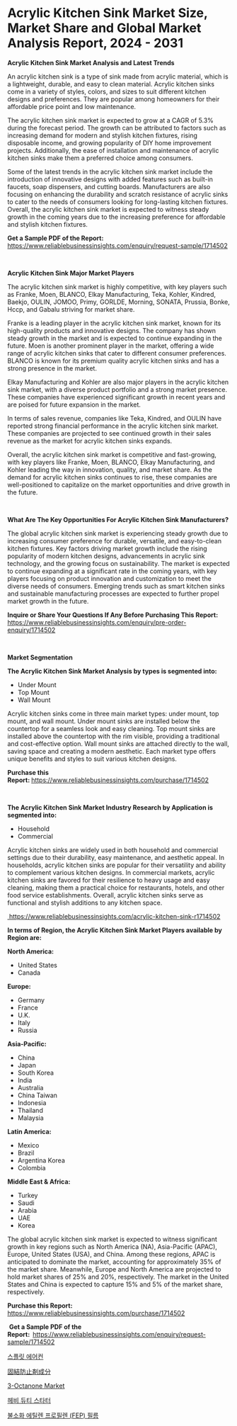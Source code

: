 <p><h1>Acrylic Kitchen Sink Market Size, Market Share and Global Market Analysis Report, 2024 - 2031</h1></p><p><strong>Acrylic Kitchen Sink Market Analysis and Latest Trends</strong></p>
<p><p>An acrylic kitchen sink is a type of sink made from acrylic material, which is a lightweight, durable, and easy to clean material. Acrylic kitchen sinks come in a variety of styles, colors, and sizes to suit different kitchen designs and preferences. They are popular among homeowners for their affordable price point and low maintenance.</p><p>The acrylic kitchen sink market is expected to grow at a CAGR of 5.3% during the forecast period. The growth can be attributed to factors such as increasing demand for modern and stylish kitchen fixtures, rising disposable income, and growing popularity of DIY home improvement projects. Additionally, the ease of installation and maintenance of acrylic kitchen sinks make them a preferred choice among consumers.</p><p>Some of the latest trends in the acrylic kitchen sink market include the introduction of innovative designs with added features such as built-in faucets, soap dispensers, and cutting boards. Manufacturers are also focusing on enhancing the durability and scratch resistance of acrylic sinks to cater to the needs of consumers looking for long-lasting kitchen fixtures. Overall, the acrylic kitchen sink market is expected to witness steady growth in the coming years due to the increasing preference for affordable and stylish kitchen fixtures.</p></p>
<p><strong>Get a Sample PDF of the Report:&nbsp;</strong> <a href="https://www.reliablebusinessinsights.com/enquiry/request-sample/1714502">https://www.reliablebusinessinsights.com/enquiry/request-sample/1714502</a></p>
<p>&nbsp;</p>
<p><strong>Acrylic Kitchen Sink Major Market Players</strong></p>
<p><p>The acrylic kitchen sink market is highly competitive, with key players such as Franke, Moen, BLANCO, Elkay Manufacturing, Teka, Kohler, Kindred, Baekjo, OULIN, JOMOO, Primy, GORLDE, Morning, SONATA, Prussia, Bonke, Hccp, and Gabalu striving for market share.</p><p>Franke is a leading player in the acrylic kitchen sink market, known for its high-quality products and innovative designs. The company has shown steady growth in the market and is expected to continue expanding in the future. Moen is another prominent player in the market, offering a wide range of acrylic kitchen sinks that cater to different consumer preferences. BLANCO is known for its premium quality acrylic kitchen sinks and has a strong presence in the market.</p><p>Elkay Manufacturing and Kohler are also major players in the acrylic kitchen sink market, with a diverse product portfolio and a strong market presence. These companies have experienced significant growth in recent years and are poised for future expansion in the market.</p><p>In terms of sales revenue, companies like Teka, Kindred, and OULIN have reported strong financial performance in the acrylic kitchen sink market. These companies are projected to see continued growth in their sales revenue as the market for acrylic kitchen sinks expands.</p><p>Overall, the acrylic kitchen sink market is competitive and fast-growing, with key players like Franke, Moen, BLANCO, Elkay Manufacturing, and Kohler leading the way in innovation, quality, and market share. As the demand for acrylic kitchen sinks continues to rise, these companies are well-positioned to capitalize on the market opportunities and drive growth in the future.</p></p>
<p>&nbsp;</p>
<p><strong>What Are The Key Opportunities For Acrylic Kitchen Sink Manufacturers?</strong></p>
<p><p>The global acrylic kitchen sink market is experiencing steady growth due to increasing consumer preference for durable, versatile, and easy-to-clean kitchen fixtures. Key factors driving market growth include the rising popularity of modern kitchen designs, advancements in acrylic sink technology, and the growing focus on sustainability. The market is expected to continue expanding at a significant rate in the coming years, with key players focusing on product innovation and customization to meet the diverse needs of consumers. Emerging trends such as smart kitchen sinks and sustainable manufacturing processes are expected to further propel market growth in the future.</p></p>
<p><strong>Inquire or Share Your Questions If Any Before Purchasing This Report:</strong> <a href="https://www.reliablebusinessinsights.com/enquiry/pre-order-enquiry/1714502">https://www.reliablebusinessinsights.com/enquiry/pre-order-enquiry/1714502</a></p>
<p>&nbsp;</p>
<p><strong>Market Segmentation</strong></p>
<p><strong>The Acrylic Kitchen Sink Market Analysis by types is segmented into:</strong></p>
<p><ul><li>Under Mount</li><li>Top Mount</li><li>Wall Mount</li></ul></p>
<p><p>Acrylic kitchen sinks come in three main market types: under mount, top mount, and wall mount. Under mount sinks are installed below the countertop for a seamless look and easy cleaning. Top mount sinks are installed above the countertop with the rim visible, providing a traditional and cost-effective option. Wall mount sinks are attached directly to the wall, saving space and creating a modern aesthetic. Each market type offers unique benefits and styles to suit various kitchen designs.</p></p>
<p><strong>Purchase this Report:&nbsp;</strong><a href="https://www.reliablebusinessinsights.com/purchase/1714502">https://www.reliablebusinessinsights.com/purchase/1714502</a></p>
<p>&nbsp;</p>
<p><strong>The Acrylic Kitchen Sink Market Industry Research by Application is segmented into:</strong></p>
<p><ul><li>Household</li><li>Commercial</li></ul></p>
<p><p>Acrylic kitchen sinks are widely used in both household and commercial settings due to their durability, easy maintenance, and aesthetic appeal. In households, acrylic kitchen sinks are popular for their versatility and ability to complement various kitchen designs. In commercial markets, acrylic kitchen sinks are favored for their resilience to heavy usage and easy cleaning, making them a practical choice for restaurants, hotels, and other food service establishments. Overall, acrylic kitchen sinks serve as functional and stylish additions to any kitchen space.</p></p>
<p><a href="https://www.reliablebusinessinsights.com/acrylic-kitchen-sink-r1714502">&nbsp;https://www.reliablebusinessinsights.com/acrylic-kitchen-sink-r1714502</a></p>
<p><strong>In terms of Region, the Acrylic Kitchen Sink Market Players available by Region are:</strong></p>
<p>
    <p> <strong> North America: </strong>
        <ul>
            <li>United States</li>
            <li>Canada</li>
        </ul>
        </p> 
    <p> <strong> Europe: </strong>
        <ul>
            <li>Germany</li>
            <li>France</li>
            <li>U.K.</li>
            <li>Italy</li>
            <li>Russia</li>
        </ul>
        </p> 
    <p> <strong> Asia-Pacific: </strong>
        <ul>
            <li>China</li>
            <li>Japan</li>
            <li>South Korea</li>
            <li>India</li>
            <li>Australia</li>
            <li>China Taiwan</li>
            <li>Indonesia</li>
            <li>Thailand</li>
            <li>Malaysia</li>
        </ul>
        </p> 
    <p> <strong> Latin America: </strong>
        <ul>
            <li>Mexico</li>
            <li>Brazil</li>
            <li>Argentina Korea</li>
            <li>Colombia</li>
        </ul>
        </p> 
    <p> <strong> Middle East & Africa: </strong>
        <ul>
            <li>Turkey</li>
            <li>Saudi</li>
            <li>Arabia</li>
            <li>UAE</li>
            <li>Korea</li>
        </ul>
    </p>
    </p>
<p><p>The global acrylic kitchen sink market is expected to witness significant growth in key regions such as North America (NA), Asia-Pacific (APAC), Europe, United States (USA), and China. Among these regions, APAC is anticipated to dominate the market, accounting for approximately 35% of the market share. Meanwhile, Europe and North America are projected to hold market shares of 25% and 20%, respectively. The market in the United States and China is expected to capture 15% and 5% of the market share, respectively.</p></p>
<p><strong>Purchase this Report: </strong><a href="https://www.reliablebusinessinsights.com/purchase/1714502">https://www.reliablebusinessinsights.com/purchase/1714502</a></p>
<p>&nbsp;<strong>Get a Sample PDF of the Report:&nbsp;&nbsp;</strong><a href="https://www.reliablebusinessinsights.com/enquiry/request-sample/1714502">https://www.reliablebusinessinsights.com/enquiry/request-sample/1714502</a></p>
<p><strong></strong></p>
<p><p><a href="https://medium.com/@perkinscortes11/%EB%B6%84%ED%95%A0-%EC%97%90%EC%96%B4%EC%BB%A8-%EC%8B%9C%EC%9E%A5-%EA%B7%9C%EB%AA%A8-%EB%B0%8F-%EC%A0%90%EC%9C%A0%EC%9C%A8-%EB%B6%84%EC%84%9D-%EC%84%B1%EC%9E%A5-%EB%8F%99%ED%96%A5-%EB%B0%8F-2024%EB%85%84%EB%B6%80%ED%84%B0-2031%EB%85%84%EA%B9%8C%EC%A7%80%EC%9D%98-%EC%98%88%EC%B8%A1-8c0d4ebc9116">스플릿 에어컨</a></p><p><a href="https://medium.com/@amehdzmay/%E6%8A%97%E5%87%9D%E5%9B%BA%E5%89%A4%E6%88%90%E5%88%86%E5%B8%82%E5%A0%B4%E8%A6%8F%E6%A8%A1-%E5%B8%82%E5%A0%B4%E3%82%BB%E3%82%B0%E3%83%A1%E3%83%B3%E3%83%86%E3%83%BC%E3%82%B7%E3%83%A7%E3%83%B3-%E5%B8%82%E5%A0%B4%E3%83%88%E3%83%AC%E3%83%B3%E3%83%89-%E6%88%90%E9%95%B7%E5%88%86%E6%9E%90%E4%BA%88%E6%B8%AC2031%E5%B9%B4%E3%81%BE%E3%81%A7-985f75406a2f">固結防止剤成分</a></p><p><a href="https://github.com/shotows/Market-Research-Report-List-3/blob/main/3-octanone-market.md">3-Octanone Market</a></p><p><a href="https://github.com/JeromeRtyau89966/Market-Research-Report-List-2/blob/main/3722265147234.md">헤비 듀티 스타터</a></p><p><a href="https://medium.com/@milonmizanur430/%ED%94%8C%EB%A3%A8%EC%98%A4%EB%A1%9C-%EC%97%90%ED%8B%B8%EB%A0%8C-%ED%94%84%EB%A1%9C%ED%95%84%EB%A0%8C-fep-%ED%95%84%EB%A6%84-%EC%8B%9C%EC%9E%A5-%EC%A0%90%EC%9C%A0%EC%9C%A8-%EB%B0%8F-%EC%83%88%EB%A1%9C%EC%9A%B4-%ED%8A%B8%EB%A0%8C%EB%93%9C-%EB%B6%84%EC%84%9D-%EC%9C%A0%ED%98%95-%EC%9D%91%EC%9A%A9-%EC%B5%9C%EC%A2%85-%EC%82%AC%EC%9A%A9-%EB%B0%8F-2024%EB%85%84%EB%B6%80%ED%84%B0-2031%EB%85%84%EA%B9%8C%EC%A7%80%EC%9D%98-%EA%B8%B0%EA%B0%84%EC%97%90-%EB%8C%80%ED%95%9C-%EC%98%88%EC%B8%A1-8ac3920797ee">불소화 에틸렌 프로필렌 (FEP) 필름</a></p></p>